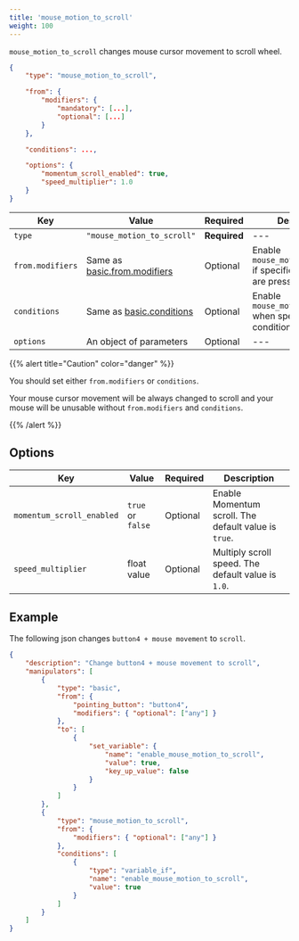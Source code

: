 ```yaml
---
title: 'mouse_motion_to_scroll'
weight: 100
---
```


`mouse_motion_to_scroll` changes mouse cursor movement to scroll wheel.

```json
{
    "type": "mouse_motion_to_scroll",

    "from": {
        "modifiers": {
            "mandatory": [...],
            "optional": [...]
        }
    },

    "conditions": ...,

    "options": {
        "momentum_scroll_enabled": true,
        "speed_multiplier": 1.0
    }
}
```

| Key              | Value                                                 | Required     | Description                                                        |
| ---------------- | ----------------------------------------------------- | ------------ | ------------------------------------------------------------------ |
| `type`           | `"mouse_motion_to_scroll"`                            | **Required** | ---                                                                |
| `from.modifiers` | Same as [basic.from.modifiers](../../from/modifiers/) | Optional     | Enable `mouse_motion_to_scroll` if specified modifiers are pressed |
| `conditions`     | Same as [basic.conditions](../../conditions/)         | Optional     | Enable `mouse_motion_to_scroll` when specified conditions          |
| `options`        | An object of parameters                               | Optional     | ---                                                                |

{{% alert title="Caution" color="danger" %}}

You should set either `from.modifiers` or `conditions`.

Your mouse cursor movement will be always changed to scroll and your mouse will be unusable without `from.modifiers` and `conditions`.

{{% /alert %}}

## Options

| Key                       | Value             | Required | Description                                          |
| ------------------------- | ----------------- | -------- | ---------------------------------------------------- |
| `momentum_scroll_enabled` | `true` or `false` | Optional | Enable Momentum scroll. The default value is `true`. |
| `speed_multiplier`        | float value       | Optional | Multiply scroll speed. The default value is `1.0`.   |

## Example

The following json changes `button4 + mouse movement` to `scroll`.

```json
{
    "description": "Change button4 + mouse movement to scroll",
    "manipulators": [
        {
            "type": "basic",
            "from": {
                "pointing_button": "button4",
                "modifiers": { "optional": ["any"] }
            },
            "to": [
                {
                    "set_variable": {
                        "name": "enable_mouse_motion_to_scroll",
                        "value": true,
                        "key_up_value": false
                    }
                }
            ]
        },
        {
            "type": "mouse_motion_to_scroll",
            "from": {
                "modifiers": { "optional": ["any"] }
            },
            "conditions": [
                {
                    "type": "variable_if",
                    "name": "enable_mouse_motion_to_scroll",
                    "value": true
                }
            ]
        }
    ]
}
```
